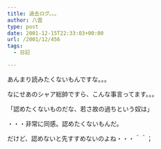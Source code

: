 ```yaml
---
title: 過去ログ。。。
author: 八雲
type: post
date: 2001-12-15T22:33:03+00:00
url: /2001/12/456
tags:
  - 日記

---
```

あんまり読みたくないもんですな。。。
  
なにせあのシャア総帥ですら、こんな事言ってます。。。

「認めたくないものだな、若さ故の過ちという奴は」

・・・非常に同感。認めたくないもんだ。
  
だけど、認めないと先すすめないのよね・・・＾＾；
